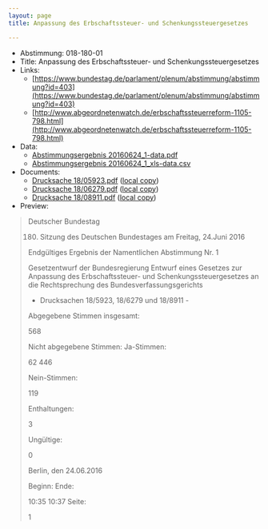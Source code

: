 ```yaml
---
layout: page
title: Anpassung des Erbschaftssteuer- und Schenkungssteuergesetzes

---
```


* Abstimmung: 018-180-01
* Title: Anpassung des Erbschaftssteuer- und Schenkungssteuergesetzes
* Links: 
    * [https://www.bundestag.de/parlament/plenum/abstimmung/abstimmung?id=403](https://www.bundestag.de/parlament/plenum/abstimmung/abstimmung?id=403)
    * [http://www.abgeordnetenwatch.de/erbschaftssteuerreform-1105-798.html](http://www.abgeordnetenwatch.de/erbschaftssteuerreform-1105-798.html)
* Data: 
    * [Abstimmungsergebnis 20160624_1-data.pdf](/res/abstimmungsliste/20160624_1-data.pdf)
    * [Abstimmungsergebnis 20160624_1_xls-data.csv](/res/abstimmungsliste/analyses/20160624_1_xls-data.csv)
* Documents: 
    * [Drucksache 18/05923.pdf](http://dip21.bundestag.de/dip21/btd/18/059/1805923.pdf) ([local copy](/res/abstimmungsdaten/018-180-01/1805923.pdf))
    * [Drucksache 18/06279.pdf](http://dip21.bundestag.de/dip21/btd/18/062/1806279.pdf) ([local copy](/res/abstimmungsdaten/018-180-01/1806279.pdf))
    * [Drucksache 18/08911.pdf](http://dip21.bundestag.de/dip21/btd/18/089/1808911.pdf) ([local copy](/res/abstimmungsdaten/018-180-01/1808911.pdf))
* Preview: 
> Deutscher Bundestag
> 
> 180. Sitzung des Deutschen Bundestages
> am Freitag, 24.Juni 2016
> 
> Endgültiges Ergebnis der Namentlichen Abstimmung Nr. 1
> 
> Gesetzentwurf der Bundesregierung
> Entwurf eines Gesetzes zur Anpassung des Erbschaftssteuer- und
> Schenkungssteuergesetzes an die Rechtsprechung des Bundesverfassungsgerichts
> - Drucksachen 18/5923, 18/6279 und 18/8911 -
> 
> Abgegebene Stimmen insgesamt:
> 
> 568
> 
> Nicht abgegebene Stimmen:
> Ja-Stimmen:
> 
> 62
> 446
> 
> Nein-Stimmen:
> 
> 119
> 
> Enthaltungen:
> 
> 3
> 
> Ungültige:
> 
> 0
> 
> Berlin, den 24.06.2016
> 
> Beginn:
> Ende:
> 
> 10:35
> 10:37
> Seite:
> 
> 1
> 
> 
